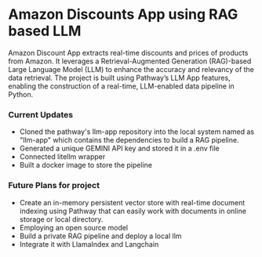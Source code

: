# Amazon Discounts App using RAG based LLM
Amazon Discount App extracts real-time discounts and prices of products from Amazon. It leverages a Retrieval-Augmented Generation (RAG)-based Large Language Model (LLM) to enhance the accuracy and relevancy of the data retrieval. The project is built using Pathway’s LLM App features, enabling the construction of a real-time, LLM-enabled data pipeline in Python.

### Current Updates
* Cloned the pathway's llm-app repository into the local system named as "llm-app" which contains the dependencies to build a RAG pipeline.
* Generated a unique GEMINI API key and stored it in a .env file
* Connected litellm wrapper
* Built a docker image to store the pipeline

### Future Plans for project
* Create an in-memory persistent vector store with real-time document indexing using Pathway that can easily work with documents in online storage or local directory.
* Employing an open source model
* Build a private RAG pipeline and deploy a local llm
* Integrate it with LlamaIndex and Langchain

